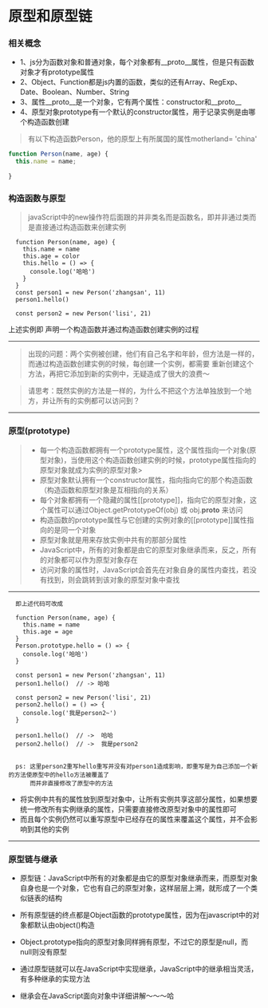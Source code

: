 # 原型和原型链
### 相关概念
* 1、js分为函数对象和普通对象，每个对象都有__proto__属性，但是只有函数对象才有prototype属性
* 2、Object、Function都是js内置的函数，类似的还有Array、RegExp、Date、Boolean、Number、String
* 3、属性__proto__是一个对象，它有两个属性：constructor和__proto__
* 4、原型对象prototype有一个默认的constructor属性，用于记录实例是由哪个构造函数创建

>有以下构造函数Person，他的原型上有所属国的属性motherland= 'china'
```js
function Person(name, age) {
  this.name = name;
  
}
```

### 构造函数与原型
>javaScript中的new操作符后面跟的并非类名而是函数名，即并非通过类而是直接通过构造函数来创建实例
```$xslt
  function Person(name, age) {
    this.name = name
    this.age = color
    this.hello = () => {    
      console.log('哈哈')
    }
  }
  const person1 = new Person('zhangsan', 11)
  person1.hello()
  
  const person2 = new Person('lisi', 21)
```
上述实例即 声明一个构造函数并通过构造函数创建实例的过程

------------------------------------------------------------------
>出现的问题：两个实例被创建，他们有自己名字和年龄，但方法是一样的，而通过构造函数创建实例的时候，每创建一个实例，都需要
重新创建这个方法，再把它添加到新的实例中，无疑造成了很大的浪费～

>请思考：既然实例的方法是一样的，为什么不把这个方法单独放到一个地方，并让所有的实例都可以访问到？
------------------------------------------------------------------
### 原型(prototype)
>* 每一个构造函数都拥有一个prototype属性，这个属性指向一个对象(原型对象)，当使用这个构造函数创建实例的时候，prototype属性指向的原型对象就成为实例的原型对象>
>* 原型对象默认拥有一个constructor属性，指向指向它的那个构造函数（构造函数和原型对象是互相指向的关系）
>* 每个对象都拥有一个隐藏的属性[[prototype]]，指向它的原型对象，这个属性可以通过Object.getPrototypeOf(obj) 或 obj.__proto__ 来访问
>* 构造函数的prototype属性与它创建的实例对象的[[prototype]]属性指向的是同一个对象
>* 原型对象就是用来存放实例中共有的那部分属性
>* JavaScript中，所有的对象都是由它的原型对象继承而来，反之，所有的对象都可以作为原型对象存在
>* 访问对象的属性时，JavaScript会首先在对象自身的属性内查找，若没有找到，则会跳转到该对象的原型对象中查找
------------------------------------------------------------------
```$xslt
  即上述代码可改成
  
  function Person(name, age) {
    this.name = name
    this.age = age
  }
  Person.prototype.hello = () => {
    console.log('哈哈')
  }
  
  const person1 = new Person('zhangsan', 11)
  person1.hello()  // -> 哈哈
  
  const person2 = new Person('lisi', 21)
  person2.hello() = () => {
    console.log('我是person2~')
  }  
  
  person1.hello()  // ->  哈哈
  person2.hello()  // ->  我是person2
  
  
  ps: 这里person2重写hello重写并没有对person1造成影响，即重写是为自己添加一个新的方法使原型中的hello方法被覆盖了
      而并非直接修改了原型中的方法
```
* 将实例中共有的属性放到原型对象中，让所有实例共享这部分属性，如果想要统一修改所有实例继承的属性，只需要直接修改原型对象中的属性即可
* 而且每个实例仍然可以重写原型中已经存在的属性来覆盖这个属性，并不会影响到其他的实例
------------------------------------------------------------------
### 原型链与继承
* 原型链：JavaScript中所有的对象都是由它的原型对象继承而来，而原型对象自身也是一个对象，它也有自己的原型对象，这样层层上溯，就形成了一个类似链表的结构

* 所有原型链的终点都是Object函数的prototype属性，因为在javascript中的对象都默认由object()构造

* Object.prototype指向的原型对象同样拥有原型，不过它的原型是null，而null则没有原型

* 通过原型链就可以在JavaScript中实现继承，JavaScript中的继承相当灵活，有多种继承的实现方法

* 继承会在JavaScript面向对象中详细讲解～～～哈
